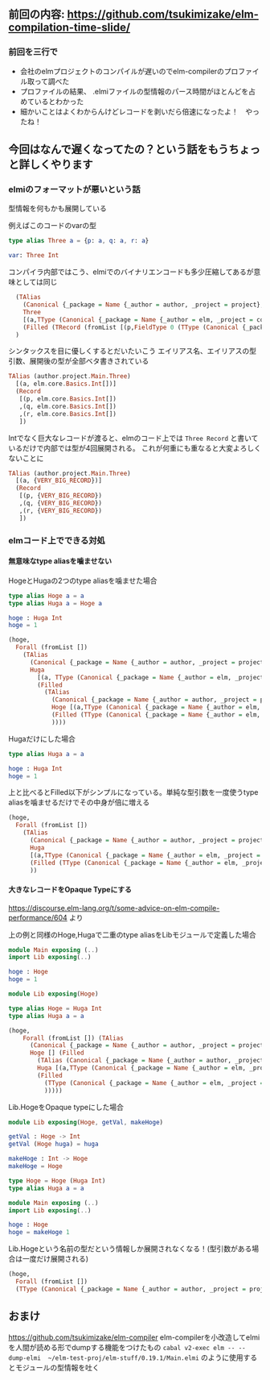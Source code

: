 ## 前回の内容: https://github.com/tsukimizake/elm-compilation-time-slide/

### 前回を三行で

- 会社のelmプロジェクトのコンパイルが遅いのでelm-compilerのプロファイル取って調べた
- プロファイルの結果、 .elmiファイルの型情報のパース時間がほとんどを占めているとわかった
- 細かいことはよくわからんけどレコードを剥いだら倍速になったよ！　やったね！

## 今回はなんで遅くなってたの？という話をもうちょっと詳しくやります

### elmiのフォーマットが悪いという話
型情報を何もかも展開している

例えばこのコードのvarの型
```elm
type alias Three a = {p: a, q: a, r: a}

var: Three Int
```

コンパイラ内部ではこう、elmiでのバイナリエンコードも多少圧縮してあるが意味としては同じ
```hs
  (TAlias 
    (Canonical {_package = Name {_author = author, _project = project}, _module = Main})
    Three 
    [(a,TType (Canonical {_package = Name {_author = elm, _project = core}, _module = Basics}) Int [])]
    (Filled (TRecord (fromList [(p,FieldType 0 (TType (Canonical {_package = Name {_author = elm, _project = core}, _module = Basics}) Int [])),(q,FieldType 0 (TType (Canonical {_package = Name {_author = elm, _project = core}, _module = Basics}) Int [])),(r,FieldType 0 (TType (Canonical {_package = Name {_author = elm, _project = core}, _module = Basics}) Int []))]) Nothing))
  ) 
```

シンタックスを目に優しくするとだいたいこう
エイリアス名、エイリアスの型引数、展開後の型が全部ベタ書きされている
```hs
TAlias (author.project.Main.Three)
  [(a, elm.core.Basics.Int[])]
  (Record 
   [(p, elm.core.Basics.Int[])
   ,(q, elm.core.Basics.Int[])
   ,(r, elm.core.Basics.Int[])
   ])
```

Intでなく巨大なレコードが渡ると、elmのコード上では `Three Record` と書いているだけで内部では型が4回展開される。
これが何重にも重なると大変よろしくないことに
```hs
TAlias (author.project.Main.Three)
  [(a, {VERY_BIG_RECORD})]
  (Record 
   [(p, {VERY_BIG_RECORD})
   ,(q, {VERY_BIG_RECORD})
   ,(r, {VERY_BIG_RECORD})
   ])
```

### elmコード上でできる対処
#### 無意味なtype aliasを噛ませない

HogeとHugaの2つのtype aliasを噛ませた場合
```elm
type alias Hoge a = a
type alias Huga a = Hoge a

hoge : Huga Int
hoge = 1
```

```hs
(hoge,
  Forall (fromList []) 
    (TAlias 
      (Canonical {_package = Name {_author = author, _project = project}, _module = Main}) 
      Huga 
        [(a, TType (Canonical {_package = Name {_author = elm, _project = core}, _module = Basics}) Int [])]
        (Filled 
          (TAlias 
            (Canonical {_package = Name {_author = author, _project = project}, _module = Main}) 
            Hoge [(a,TType (Canonical {_package = Name {_author = elm, _project = core}, _module = Basics}) Int [])]
            (Filled (TType (Canonical {_package = Name {_author = elm, _project = core}, _module = Basics}) Int []))
            ))))
```

Hugaだけにした場合
```elm
type alias Huga a = a

hoge : Huga Int
hoge = 1
```

上と比べるとFilled以下がシンプルになっている。単純な型引数を一度使うtype aliasを噛ませるだけでその中身が倍に増える
```hs
(hoge,
  Forall (fromList []) 
    (TAlias 
      (Canonical {_package = Name {_author = author, _project = project}, _module = Main})
      Huga 
      [(a,TType (Canonical {_package = Name {_author = elm, _project = core}, _module = Basics}) Int [])] 
      (Filled (TType (Canonical {_package = Name {_author = elm, _project = core}, _module = Basics}) Int []))
      ))
```

#### 大きなレコードをOpaque Typeにする

https://discourse.elm-lang.org/t/some-advice-on-elm-compile-performance/604 より

上の例と同様のHoge,Hugaで二重のtype aliasをLibモジュールで定義した場合
```elm
module Main exposing (..)
import Lib exposing(..)

hoge : Hoge
hoge = 1
```

```elm
module Lib exposing(Hoge)

type alias Hoge = Huga Int
type alias Huga a = a
```

```hs
(hoge,
    Forall (fromList []) (TAlias 
      (Canonical {_package = Name {_author = author, _project = project}, _module = Lib})
      Hoge [] (Filled 
        (TAlias (Canonical {_package = Name {_author = author, _project = project}, _module = Lib})
        Huga [(a,TType (Canonical {_package = Name {_author = elm, _project = core}, _module = Basics}) Int [])]
        (Filled 
          (TType (Canonical {_package = Name {_author = elm, _project = core}, _module = Basics}) Int [])
          )))))
```

Lib.HogeをOpaque typeにした場合

```elm
module Lib exposing(Hoge, getVal, makeHoge)

getVal : Hoge -> Int
getVal (Hoge huga) = huga

makeHoge : Int -> Hoge
makeHoge = Hoge

type Hoge = Hoge (Huga Int)
type alias Huga a = a
```

```elm
module Main exposing (..)
import Lib exposing(..)

hoge : Hoge
hoge = makeHoge 1
```

Lib.Hogeという名前の型だという情報しか展開されなくなる！(型引数がある場合は一度だけ展開される)
```hs
(hoge,
  Forall (fromList []) 
  (TType (Canonical {_package = Name {_author = author, _project = project}, _module = Lib}) Hoge []))
```

## おまけ
https://github.com/tsukimizake/elm-compiler 
elm-compilerを小改造してelmiを人間が読める形でdumpする機能をつけたもの
`cabal v2-exec elm -- --dump-elmi  ~/elm-test-proj/elm-stuff/0.19.1/Main.elmi` のように使用するとモジュールの型情報を吐く



